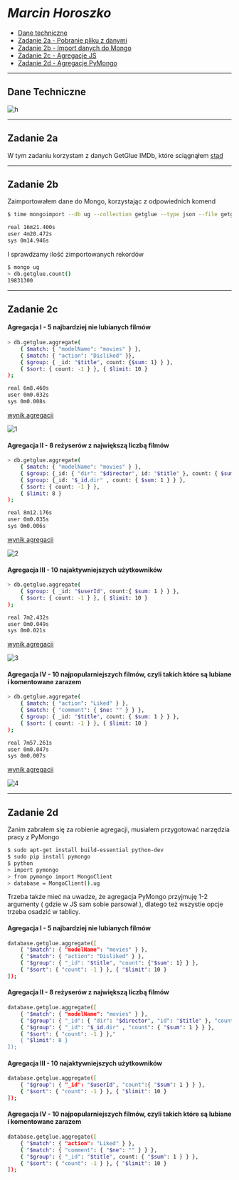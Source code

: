 # *Marcin Horoszko*

* [Dane techniczne](#dane-techniczne)
* [Zadanie 2a - Pobranie pliku z danymi](#zadanie-2a)
* [Zadanie 2b - Import danych do Mongo](#zadanie-2b)
* [Zadanie 2c - Agregacje JS](#zadanie-2c)
* [Zadanie 2d - Agregacje PyMongo](#zadanie-2d)

---

## Dane Techniczne

![h](https://github.com/cinkonaap/nosql/blob/master/zad1/hard_info.png)

---

## Zadanie 2a

W tym zadaniu korzystam z danych GetGlue IMDb, które sciągnąłem [stąd](http://getglue-data.s3.amazonaws.com/getglue_sample.tar.gz)

---

## Zadanie 2b

Zaimportowałem dane do Mongo, korzystając z odpowiednich komend

```sh
$ time mongoimport --db ug --collection getglue --type json --file getglue_sample.json 

real 16m21.400s
user 4m20.472s
sys	0m14.946s
```

I sprawdzamy ilość zimportowanych rekordów

```sh
$ mongo ug
> db.getglue.count()
19831300
```

---

## Zadanie 2c

#### Agregacja I - 5 najbardziej nie lubianych filmów

```sh
> db.getglue.aggregate( 
	{ $match: { "modelName": "movies" } },
	{ $match: { "action": "Disliked" }}, 
	{ $group: { _id: "$title", count: {$sum: 1} } }, 
	{ $sort: { count: -1 } }, { $limit: 10 } 
);

real 6m8.460s
user 0m0.032s
sys	0m0.008s
```

[wynik agregacji](https://github.com/cinkonaap/nosql/blob/master/zad2/agregacja1_result.json)

![1](https://github.com/cinkonaap/nosql/blob/master/zad2/aggregacja1_chart.png)

#### Agregacja II - 8 reżyserów z największą liczbą filmów

```sh
> db.getglue.aggregate( 
	{ $match: { "modelName": "movies" } },
    { $group: {_id: { "dir": "$director", id: "$title" }, count: { $sum: 1 } } },
    { $group: {_id: "$_id.dir" , count: { $sum: 1 } } },
    { $sort: { count: -1 } },
    { $limit: 8 } 
);

real 8m12.176s
user 0m0.035s
sys	0m0.006s
```

[wynik agregacji](https://github.com/cinkonaap/nosql/blob/master/zad2/agregacja2_result.json)

![2](https://github.com/cinkonaap/nosql/blob/master/zad2/aggregacja2_chart.png)

#### Agregacja III - 10 najaktywniejszych użytkowników

```sh
> db.getglue.aggregate(
	{ $group: { _id: "$userId", count:{ $sum: 1 } } },
	{ $sort: { count: -1 } }, { $limit: 10 }
);

real 7m2.432s
user 0m0.049s
sys	0m0.021s
```

[wynik agregacji](https://github.com/cinkonaap/nosql/blob/master/zad2/agregacja3_result.json)

![3](https://github.com/cinkonaap/nosql/blob/master/zad2/aggregacja3_chart.png)

#### Agregacja IV - 10 najpopularniejszych filmów, czyli takich które są lubiane i komentowane zarazem

```sh
> db.getglue.aggregate( 
	{ $match: { "action": "Liked" } },
	{ $match: { "comment": { $ne: "" } } }, 
	{ $group: { _id: "$title", count: { $sum: 1 } } }, 
	{ $sort: { count: -1 } }, { $limit: 10 } 
);

real 7m57.261s
user 0m0.047s
sys	0m0.007s
```

[wynik agregacji](https://github.com/cinkonaap/nosql/blob/master/zad2/agregacja4_result.json)

![4](https://github.com/cinkonaap/nosql/blob/master/zad2/aggregacja4_chart.png)

---

## Zadanie 2d

Zanim zabrałem się za robienie agregacji, musiałem przygotować narzędzia pracy z PyMongo

```sh
$ sudo apt-get install build-essential python-dev
$ sudo pip install pymongo
$ python
> import pymongo
> from pymongo import MongoClient
> database = MongoClient().ug
```

Trzeba także mieć na uwadze, że agregacja PyMongo przyjmuję 1-2 argumenty ( gdzie w JS sam sobie parsował ), dlatego też wszystie opcje trzeba osadzić w tablicy.

#### Agregacja I - 5 najbardziej nie lubianych filmów

```sh
database.getglue.aggregate([ 
	{ "$match": { "modelName": "movies" } },
	{ "$match": { "action": "Disliked" } }, 
	{ "$group": { "_id": "$title", "count": {"$sum": 1} } }, 
	{ "$sort": { "count": -1 } }, { "$limit": 10 } 
]);
```

#### Agregacja II - 8 reżyserów z największą liczbą filmów

```sh
database.getglue.aggregate([
	{ "$match": { "modelName": "movies" } },
    { "$group": { "_id": { "dir": "$director", "id": "$title" }, "count": { "$sum": 1 } } },
    { "$group": { "_id": "$_id.dir" , "count": { "$sum": 1 } } },
    { "$sort": { "count": -1 } },"
    { "$limit": 8 } 
]); 
```

#### Agregacja III - 10 najaktywniejszych użytkowników

```sh
database.getglue.aggregate([
	{ "$group": { "_id": "$userId", "count":{ "$sum": 1 } } },
	{ "$sort": { "count": -1 } }, { "$limit": 10 }
]);
```

#### Agregacja IV - 10 najpopularniejszych filmów, czyli takich które są lubiane i komentowane zarazem

```sh
database.getglue.aggregate([ 
	{ "$match": { "action": "Liked" } },
	{ "$match": { "comment": { "$ne": "" } } }, 
	{ "$group": { "_id": "$title", count: { "$sum": 1 } } }, 
	{ "$sort": { "count": -1 } }, { "$limit": 10 } 
]);
```